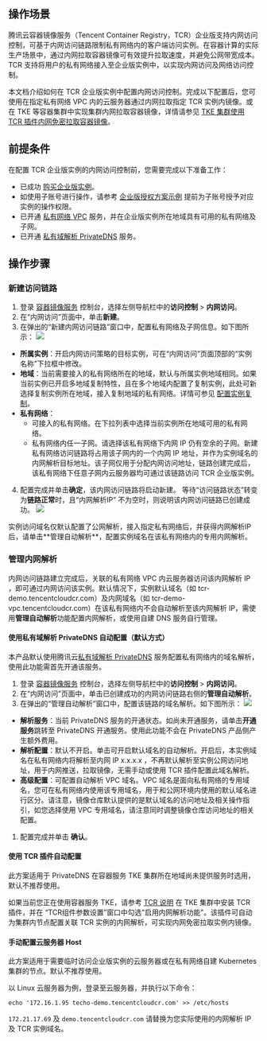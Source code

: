 ## 操作场景
腾讯云容器镜像服务（Tencent Container Registry，TCR）企业版支持内网访问控制，可基于内网访问链路限制私有网络内的客户端访问实例。在容器计算的实际生产场景中，通过内网拉取容器镜像可有效提升拉取速度，并避免公网带宽成本。TCR 支持将用户的私有网络接入至企业版实例中，以实现内网访问及网络访问控制。

本文档介绍如何在 TCR 企业版实例中配置内网访问控制。完成以下配置后，您可使用在指定私有网络 VPC 内的云服务器通过内网拉取指定 TCR 实例内镜像。或在 TKE 等容器集群中实现集群内网拉取容器镜像，详情请参见 [TKE 集群使用 TCR 插件内网免密拉取容器镜像](https://intl.cloud.tencent.com/document/product/1051/38386)。

## 前提条件

在配置 TCR 企业版实例的内网访问控制前，您需要完成以下准备工作：
- 已成功 [购买企业版实例](https://intl.cloud.tencent.com/document/product/1051/39088)。
- 如使用子账号进行操作，请参考 [企业版授权方案示例](https://intl.cloud.tencent.com/document/product/1051/37248) 提前为子账号授予对应实例的操作权限。
- 已开通 [私有网络 VPC](https://console.cloud.tencent.com/vpc) 服务，并在企业版实例所在地域具有可用的私有网络及子网。
- 已开通 [私有域解析 PrivateDNS](https://console.cloud.tencent.com/privatedns) 服务。

## 操作步骤
### 新建访问链路
1. 登录 [容器镜像服务](https://console.cloud.tencent.com/tcr) 控制台，选择左侧导航栏中的**访问控制** > **内网访问**。
2. 在“内网访问”页面中，单击**新建**。
3. 在弹出的“新建内网访问链路”窗口中，配置私有网络及子网信息。如下图所示：
![](https://main.qcloudimg.com/raw/abd0607d3866119e3b9dd78e2bcbebf7.png)
 - **所属实例**：开启内网访问策略的目标实例，可在“内网访问”页面顶部的“实例名称”下拉框中修改。
 - **地域**：当前需要接入的私有网络所在的地域，默认与所属实例地域相同。如果当前实例已开启多地域复制特性，且在多个地域内配置了复制实例，此处可新选择复制实例所在地域，接入复制地域的私有网络。详情可参见 [配置实例复制](https://intl.cloud.tencent.com/document/product/1051/39845)。
 - **私有网络**：
    - 可接入的私有网络。在下拉列表中选择当前实例所在地域可用的私有网络。
    - 私有网络内任一子网。请选择该私有网络下内网 IP 仍有空余的子网。新建私有网络访问链路将占用该子网内的一个内网 IP 地址，并作为实例域名的内网解析目标地址。该子网仅用于分配内网访问地址，链路创建完成后，该私有网络下任意子网内云服务器均可通过该链路访问 TCR 企业版实例。
4. 配置完成并单击**确定**，该内网访问链路将启动新建。
等待“访问链路状态”转变为**链路正常**时，且“内网解析IP” 不为空时，则说明该内网访问链路已创建成功。
![](https://main.qcloudimg.com/raw/4937a7031e5ab8c9e748a13206221153.png)

<dx-alert infotype="notice" title="">
实例访问域名仅默认配置了公网解析，接入指定私有网络后，并获得内网解析IP后，请单击**管理自动解析**，配置实例域名在该私有网络内的专用内网解析。
</dx-alert>


### 管理内网解析
内网访问链路建立完成后，关联的私有网络 VPC 内云服务器访问该内网解析 IP ，即可通过内网访问该实例。默认情况下，实例默认域名（如 tcr-demo.tencentcloudcr.com）及内网域名（如 tcr-demo-vpc.tencentcloudcr.com）在该私有网络内不会自动解析至该内网解析 IP，需使用**管理自动解析**功能配置内网解析，或使用自建 DNS 服务自行管理。

#### 使用私有域解析 PrivateDNS 自动配置（默认方式）[](id:PrivateDNS)
本产品默认使用腾讯云[私有域解析 PrivateDNS](https://console.cloud.tencent.com/privatedns) 服务配置私有网络内的域名解析，使用此功能需首先开通该服务。
1. 登录 [容器镜像服务](https://console.cloud.tencent.com/tcr) 控制台，选择左侧导航栏中的**访问控制** > **内网访问**。
2. 在“内网访问”页面中，单击已创建成功的内网访问链路右侧的**管理自动解析**。
3. 在弹出的“管理自动解析”窗口中，配置该链路的域名解析。如下图所示：
![](https://main.qcloudimg.com/raw/16eec3cf0331453eee3fb9f0eb21f8ab.png)
 - **解析服务**：当前 PrivateDNS 服务的开通状态。如尚未开通服务，请单击**开通服务**跳转至 PrivateDNS 开通服务。使用此功能不会在 PrivateDNS 产品侧产生额外费用。
 - **解析配置**：默认不开启。单击可开启默认域名的自动解析。开启后，本实例域名在私有网络内将解析至内网 IP x.x.x.x  ，不再默认解析至实例公网访问地址，用于内网推送，拉取镜像，无需手动或使用 TCR 插件配置此域名解析。
 - **高级配置**：可配置自动解析 VPC 域名。VPC 域名是面向私有网络的专用域名，您可在私有网络内使用该专用域名，用于和公网环境内使用的默认域名进行区分。请注意，镜像仓库默认提供的是默认域名的访问地址及相关操作指引，如您选择使用 VPC 专用域名，请注意同时调整镜像仓库访问地址的相关配置。
1. 配置完成并单击 **确认**。

#### 使用 TCR 插件自动配置 [](id:TCR)
此方案适用于 PrivateDNS 在容器服务 TKE 集群所在地域尚未提供服务时选用，默认不推荐使用。

如果当前您正在使用容器服务 TKE，请参考 [TCR 说明](https://intl.cloud.tencent.com/document/product/457/38710) 在 TKE 集群中安装 TCR 插件，并在 “TCR组件参数设置”窗口中勾选"启用内网解析功能"。该插件可自动为集群内节点配置关联 TCR 实例的内网解析，可实现内网免密拉取实例内镜像。

#### 手动配置云服务器 Host
此方案适用于需要临时访问企业版实例的云服务器或在私有网络自建 Kubernetes 集群的节点。默认不推荐使用。

以 Linux 云服务器为例，登录至云服务器，并执行以下命令：
```
echo '172.16.1.95 techo-demo.tencentcloudcr.com' >> /etc/hosts
```
`172.21.17.69` 及 `demo.tencentcloudcr.com` 请替换为您实际使用的内网解析 IP 及 TCR 实例域名。
